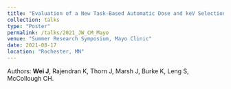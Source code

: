 ```yaml
---
title: "Evaluation of a New Task-Based Automatic Dose and keV Selection Tool for Virtual Monoenergetic Imaging Using a Whole-Body Photon-Counting Detector CT"
collection: talks
type: "Poster"
permalink: /talks/2021_JW_CM_Mayo
venue: "Summer Research Symposium, Mayo Clinic"
date: 2021-08-17
location: "Rochester, MN"
---
```


Authors: **Wei J**, Rajendran K, Thorn J, Marsh J, Burke K, Leng S, McCollough CH.
